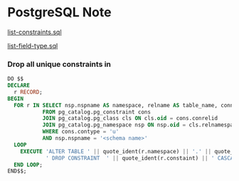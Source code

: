 # PostgreSQL Note

[list-constraints.sql](./list-constraints.sql)

[list-field-type.sql](./list-field-type.sql)


### Drop all unique constraints in <schema name>
```sql
DO $$
DECLARE
  r RECORD;
BEGIN
  FOR r IN SELECT nsp.nspname AS namespace, relname AS table_name, conname AS constaint, cons.contype
           FROM pg_catalog.pg_constraint cons
           JOIN pg_catalog.pg_class cls ON cls.oid = cons.conrelid
           JOIN pg_catalog.pg_namespace nsp ON nsp.oid = cls.relnamespace
           WHERE cons.contype = 'u'
           AND nsp.nspname = '<schema name>'
  LOOP
    EXECUTE 'ALTER TABLE ' || quote_ident(r.namespace) || '.' || quote_ident(r.table_name) ||
            ' DROP CONSTRAINT  ' || quote_ident(r.constaint) || ' CASCADE';
  END LOOP;
END$$;
```
